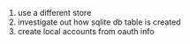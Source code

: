 1. use a different store
2. investigate out how sqlite db table is created
3. create local accounts from oauth info
